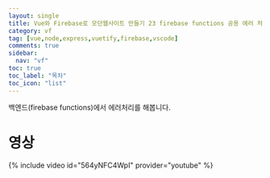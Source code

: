 ```yaml
---
layout: single
title: Vue와 Firebase로 모던웹사이트 만들기 23 firebase functions 공용 에러 처리
category: vf
tag: [vue,node,express,vuetify,firebase,vscode]
comments: true
sidebar:
  nav: "vf"
toc: true
toc_label: "목차"
toc_icon: "list"
---
```


백엔드(firebase functions)에서 에러처리를 해봅니다.

# 영상

{% include video id="564yNFC4WpI" provider="youtube" %}
